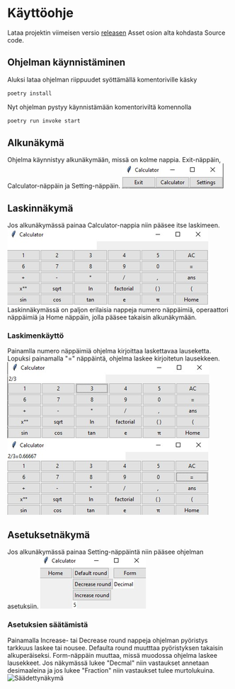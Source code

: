 # Käyttöohje
Lataa projektin viimeisen versio [releasen]() Asset osion alta kohdasta Source code.

## Ohjelman käynnistäminen
Aluksi lataa ohjelman riippuudet syöttämällä komentoriville käsky
```bash
poetry install
```
Nyt ohjelman pystyy käynnistämään komentoriviltä komennolla
```bash
poetry run invoke start
```
## Alkunäkymä
Ohjelma käynnistyy alkunäkymään, missä on kolme nappia. Exit-näppäin, Calculator-näppäin ja Setting-näppäin.
![Alkunäkymä](./kuvat/Alkunäkymä.jpg)
## Laskinnäkymä
Jos alkunäkymässä painaa Calculator-nappia niin pääsee itse laskimeen.
![Laskinnäkymä](./kuvat/Laskinnäkymä.jpg)
Laskinnäkymässä on paljon erilaisia nappeja numero näppäimiä, operaattori näppäimiä ja Home näppäin, jolla pääsee takaisin alkunäkymään.
### Laskimenkäyttö
Painamlla numero näppäimiä ohjelma kirjoittaa laskettavaa lauseketta. Lopuksi painamalla "=" näppäintä, ohjelma laskee kirjoitetun lausekkeen.
![Lauseke](./kuvat/lauseke.jpg)
![Laskettu](./kuvat/laskettu.jpg)
## Asetuksetnäkymä
Jos alkunäkymässä painaa Setting-näppäintä niin pääsee ohjelman asetuksiin.
![Asetuksetnäkymä](./kuvat/Asetuksetnäkymä.jpg)
### Asetuksien säätämistä
Painamalla Increase- tai Decrease round nappeja ohjelman pyöristys tarkkuus laskee tai nousee. Defaulta round muutttaa pyöristyksen takaisin alkuperäiseksi. Form-näppäin muuttaa, missä muodossa ohjelma laskee lausekkeet. Jos näkymässä lukee "Decmal" niin vastaukset annetaan desimaaleina ja jos lukee "Fraction" niin vastaukset tulee murtolukuina.
![Säädettynäkymä](./kuvat/säädettynäkymä.jpg)
